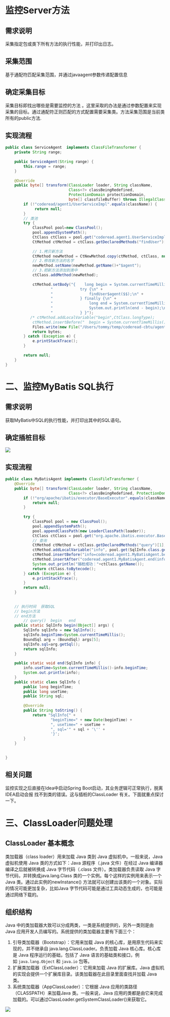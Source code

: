 # 监控Server方法
## 需求说明
采集指定包或类下所有⽅法的执⾏性能，并打印出⽇志。

## 采集范围

基于通配符匹配采集范围，并通过javaagent参数传递配置信息

## 确定采集⽬标

采集⽬标即找出哪些是需要监控的⽅法 。这⾥采取的办法是通过参数配置来实现采集的⽬标。通过通配符正则匹配的⽅式配置需要采集类。⽅法采集范围是当前类所有的public⽅法.

## 实现流程

```java
public class ServiceAgent  implements ClassFileTransformer {  
    private String range;  
  
    public ServiceAgent(String range) {  
        this.range = range;  
    }  
  
    @Override  
    public byte[] transform(ClassLoader loader, String className,  
                            Class<?> classBeingRedefined,  
                            ProtectionDomain protectionDomain,  
                            byte[] classfileBuffer) throws IllegalClassFormatException {  
        if (!"coderead/agent1/UserServiceImpl".equals(className)) {  
             return null;  
        }  
        // 类池  
        try {  
            ClassPool pool=new ClassPool();  
            pool.appendSystemPath();  
            CtClass ctClass = pool.get("coderead.agent1.UserServiceImpl");  
            CtMethod ctMethod = ctClass.getDeclaredMethods("findUser")[0];  
  
            // 1.拷贝新方法  
            CtMethod newMethod = CtNewMethod.copy(ctMethod, ctClass, null);  
            // 2.修改新方法的名字  
            newMethod.setName(newMethod.getName()+"$agent");  
            // 3.把新方法添加到类中  
            ctClass.addMethod(newMethod);  
  
            ctMethod.setBody("{    long begin = System.currentTimeMillis();\n" +  
                    "            try {\n" +  
                    "                findUser$agent($$);\n" +  
                    "            } finally {\n" +  
                    "                long end = System.currentTimeMillis();\n" +  
                    "                System.out.println(end - begin);\n" +  
                    "            } }");  
           /* ctMethod.addLocalVariable("begin",CtClass.longType);  
            ctMethod.insertBefore("  begin = System.currentTimeMillis();");            ctMethod.insertAfter("  long end = System.currentTimeMillis();\n" +                    "        System.out.println(end-begin);");*/            byte[] bytes = ctClass.toBytecode();  
            Files.write(new File("/Users/tommy/temp/coderead-cbtu/agent1/target/server$proxy.class").toPath(),bytes);  
            return bytes;  
        } catch (Exception e) {  
            e.printStackTrace();  
        }  
  
        return null;  
    }  
}
```


# ⼆、监控MyBatis SQL执⾏

## 需求说明

获取MyBatis中SQL的执⾏性能，并打印出其中的SQL语句。

## 确定插桩⽬标

![](../../youdaonote-images/Pasted%20image%2020240618115601.png)

## 实现流程

```java
public class MyBatisAgent implements ClassFileTransformer {  
    @Override  
    public byte[] transform(ClassLoader loader, String className,  
                            Class<?> classBeingRedefined, ProtectionDomain protectionDomain, byte[] classfileBuffer) throws IllegalClassFormatException {  
        if (!"org/apache/ibatis/executor/BaseExecutor".equals(className)) {  
            return null;  
        }  
  
        try {  
            ClassPool pool = new ClassPool();  
            pool.appendSystemPath();  
            pool.appendClassPath(new LoaderClassPath(loader));  
            CtClass ctClass = pool.get("org.apache.ibatis.executor.BaseExecutor");  
            // 查询  
            CtMethod ctMethod = ctClass.getDeclaredMethods("query")[1];  
            ctMethod.addLocalVariable("info", pool.get(SqlInfo.class.getName()));  
            ctMethod.insertBefore("info=coderead.agent1.MyBatisAgent.begin($args);");  
            ctMethod.insertAfter("coderead.agent1.MyBatisAgent.end(info);");  
            System.out.println("插桩成功："+ctClass.getName());  
            return ctClass.toBytecode();  
        } catch (Exception e) {  
            e.printStackTrace();  
        }  
        return null;  
    }  
  
  
    // 执行时间  获取SQL  
    // begin方法  
    // end方法  
        // query()  begin   end  
    public static SqlInfo begin(Object[] args) {  
        SqlInfo sqlInfo = new SqlInfo();  
        sqlInfo.beginTime=System.currentTimeMillis();  
        BoundSql arg = (BoundSql) args[5];  
        sqlInfo.sql=arg.getSql();  
        return sqlInfo;  
    }  
  
    public static void end(SqlInfo info) {  
        info.useTime=System.currentTimeMillis()-info.beginTime;  
        System.out.println(info);  
    }  
    public static class SqlInfo {  
        public long beginTime;  
        public long useTime;  
        public String sql;  
  
        @Override  
        public String toString() {  
            return "SqlInfo{" +  
                    "beginTime=" + new Date(beginTime) +  
                    ", useTime=" + useTime +  
                    ", sql='" + sql + '\'' +  
                    '}';  
        }  
    }  
  
  
}
```


## 相关问题

监控实现之后直接在Idea中启动Spring Boot启动，其业务逻辑可正常执⾏，脱离IDEA启动会报
找不到类的错误。这与插桩的ClassLoader 有关。下⾯就重点探讨⼀下。


# 三、ClassLoader问题处理

## ClassLoader 基本概念

类加载器（class loader）用来加载 Java 类到 Java 虚拟机中。一般来说，Java 虚拟机使用 Java 类的方式如下：Java 源程序（.java 文件）在经过 Java 编译器编译之后就被转换成 Java 字节代码（.class 文件）。类加载器负责读取 Java 字节代码，并转换成java.lang.Class 类的一个实例。每个这样的实例用来表示一个 Java 类。通过此实例的newInstance() 方法就可以创建出该类的一个对象。实际的情况可能更加复杂，比如Java 字节代码可能是通过工具动态生成的，也可能是通过网络下载的。

## 组织结构

Java 中的类加载器⼤致可以分成两类，⼀类是系统提供的，另外⼀类则是由 Java 应⽤开发⼈员编写的。系统提供的类加载器主要有下⾯三个：

1. 引导类加载器（Bootstrap）：它⽤来加载 Java 的核⼼库，是⽤原⽣代码来实现的，并不继承⾃ java.lang.ClassLoader。负责加载 Java 核心库。核心库是 Java 程序运行的基础，包括了 Java 语言的基础类和接口，例如 `java.lang.Object` 和 `java.io` 包等。
2. 扩展类加载器（ExtClassLoader）：它⽤来加载 Java 的扩展库。Java 虚拟机的实现会提供⼀个扩展库⽬录。该类加载器在此⽬录⾥⾯查找并加载 Java 类。
3. 系统类加载器（AppClassLoader）：它根据 Java 应⽤的类路径（CLASSPATH）来加载Java 类。⼀般来说，Java 应⽤的类都是由它来完成加载的。可以通过ClassLoader.getSystemClassLoader()来获取它。

![](../../youdaonote-images/Pasted%20image%2020240618120523.png)